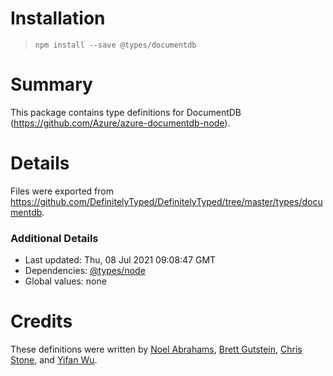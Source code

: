 # Installation
> `npm install --save @types/documentdb`

# Summary
This package contains type definitions for DocumentDB (https://github.com/Azure/azure-documentdb-node).

# Details
Files were exported from https://github.com/DefinitelyTyped/DefinitelyTyped/tree/master/types/documentdb.

### Additional Details
 * Last updated: Thu, 08 Jul 2021 09:08:47 GMT
 * Dependencies: [@types/node](https://npmjs.com/package/@types/node)
 * Global values: none

# Credits
These definitions were written by [Noel Abrahams](https://github.com/NoelAbrahams), [Brett Gutstein](https://github.com/brettferdosi), [Chris Stone](https://github.com/ctstone), and [Yifan Wu](https://github.com/yifanwu).
